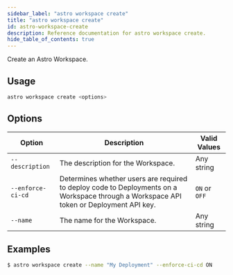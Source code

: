 ```yaml
---
sidebar_label: "astro workspace create"
title: "astro workspace create"
id: astro-workspace-create
description: Reference documentation for astro workspace create.
hide_table_of_contents: true
---
```


Create an Astro Workspace. 

## Usage

```sh
astro workspace create <options>
```


## Options

| Option                | Description                                          | Valid Values                                                                     |
| --------------------- | ---------------------------------------------------- | -------------------------------------------------------------------------------- |
| `--description`             | The description for the Workspace. | Any string                                                                  |
| `--enforce-ci-cd`| Determines whether users are required to deploy code to Deployments on a Workspace through a Workspace API token or Deployment API key.                   | `ON` or `OFF` |
| `--name`|The name for the Workspace.                  | Any string |


## Examples

```sh
$ astro workspace create --name "My Deployment" --enforce-ci-cd ON
```